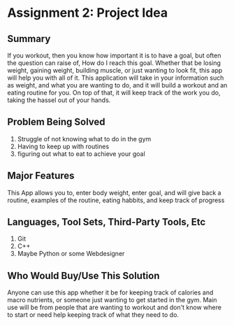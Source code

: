 # Assignment 2: Project Idea
## Summary
If you workout, then you know how important it is to have a goal, but often the question can raise of, How do I reach this goal. Whether that be losing weight, gaining weight, building muscle, or just wanting to look fit, this app will help you with all of it. This application will take in your information such as weight, and what you are wanting to do, and it will build a workout and an eating routine for you. On top of that, it will keep track of the work you do, taking the hassel out of your hands.
## Problem Being Solved
1. Struggle of not knowing what to do in the gym
2. Having to keep up with routines
3. figuring out what to eat to achieve your goal
## Major Features
This App allows you to, enter body weight, enter goal, and will give back a routine, examples of the routine, eating habbits, and keep track of progress
## Languages, Tool Sets, Third-Party Tools, Etc
1. Git
2. C++
3. Maybe Python or some Webdesigner
## Who Would Buy/Use This Solution
Anyone can use this app whether it be for keeping track of calories and macro nutrients, or someone just wanting to get started in the gym. Main use will be from people that are wanting to workout and don't know where to start or need help keeping track of what they need to do. 